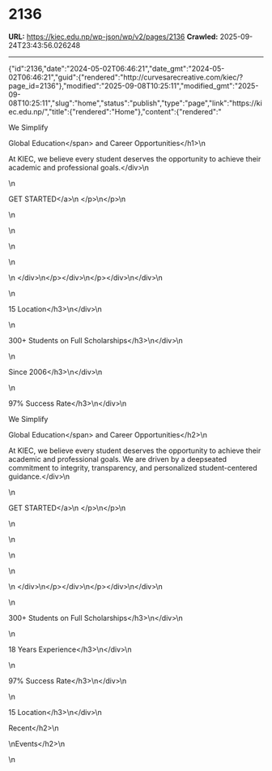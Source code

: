 # 2136

**URL:** https://kiec.edu.np/wp-json/wp/v2/pages/2136
**Crawled:** 2025-09-24T23:43:56.026248

---

{"id":2136,"date":"2024-05-02T06:46:21","date_gmt":"2024-05-02T06:46:21","guid":{"rendered":"http:\/\/curvesarecreative.com\/kiec\/?page_id=2136"},"modified":"2025-09-08T10:25:11","modified_gmt":"2025-09-08T10:25:11","slug":"home","status":"publish","type":"page","link":"https:\/\/kiec.edu.np\/","title":{"rendered":"Home"},"content":{"rendered":"

We Simplify

Global Education<\/span> and Career Opportunities<\/h1>\n

At KIEC, we believe every student deserves the opportunity to achieve their academic and professional goals.<\/div>\n

\n

GET STARTED<\/a>\n    <\/p>\n<\/p>\n

\n

\n

\n

\n

\n    <\/div>\n<\/p><\/div>\n<\/p><\/div>\n<\/div>\n

\n

15 Location<\/h3>\n<\/div>\n

\n

300+ Students on Full Scholarships<\/h3>\n<\/div>\n

\n

Since 2006<\/h3>\n<\/div>\n

\n

97% Success Rate<\/h3>\n<\/div>\n

We Simplify

Global Education<\/span> and Career Opportunities<\/h2>\n

At KIEC, we believe every student deserves the opportunity to achieve their academic and professional goals. We are driven by a deepseated commitment to integrity, transparency, and personalized student-centered guidance.<\/div>\n

\n

GET STARTED<\/a>\n    <\/p>\n<\/p>\n

\n

\n

\n

\n

\n    <\/div>\n<\/p><\/div>\n<\/p><\/div>\n<\/div>\n

\n

300+ Students on Full Scholarships<\/h3>\n<\/div>\n

\n

18 Years Experience<\/h3>\n<\/div>\n

\n

97% Success Rate<\/h3>\n<\/div>\n

\n

15 Location<\/h3>\n<\/div>\n

Recent<\/h2>\n

\nEvents<\/h2>\n

\n
